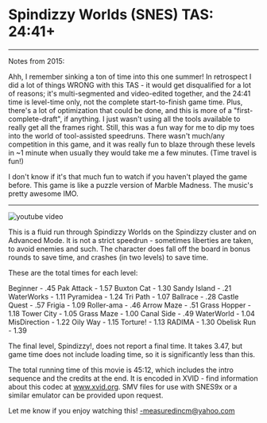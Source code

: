 # Spindizzy Worlds (SNES) TAS: 24:41+

---
Notes from 2015:

Ahh, I remember sinking a ton of time into this one summer! In retrospect I did a lot of things WRONG with this TAS - it would get disqualified for a lot of reasons; it's multi-segmented and video-edited together, and the 24:41 time is level-time only, not the complete start-to-finish game time. Plus, there's a lot of optimization that could be done, and this is more of a "first-complete-draft", if anything. I just wasn't using all the tools available to really get all the frames right. Still, this was a fun way for me to dip my toes into the world of tool-assisted speedruns. There wasn't much/any competition in this game, and it was really fun to blaze through these levels in ~1 minute when usually they would take me a few minutes. \(Time travel is fun!\)

I don't know if it's that much fun to watch if you haven't played the game before. This game is like a puzzle version of Marble Madness. The music's pretty awesome IMO.

---
![youtube video]()

This is a fluid run through Spindizzy Worlds on the Spindizzy cluster and on Advanced Mode. It is not a strict speedrun - sometimes liberties are taken, to avoid enemies and such. The character does fall off the board in bonus rounds to save time, and crashes (in two levels) to save time.

These are the total times for each level:

Beginner - .45
Pak Attack - 1.57
Buxton Cat - 1.30
Sandy Island - .21
WaterWorks - 1.11
Pyramidea - 1.24
Tri Path - 1.07
Ballrace - .28
Castle Quest - .57
Frigia - 1.09
Roller-ama - .46
Arrow Maze - .51
Grass Hopper - 1.18
Tower City - 1.05
Grass Maze - 1.00
Canal Side - .49
WaterWorld - 1.04
MisDirection - 1.22
Oily Way - 1.15
Torture! - 1.13
RADIMA - 1.30
Obelisk Run - 1.39

The final level, Spindizzy!, does not report a final time. It takes 3.47, but game time does not include loading time, so it is significantly less than this.

The total running time of this movie is 45:12, which includes the intro sequence and the credits at the end. It is encoded in XVID - find information about this codec at www.xvid.org. SMV files for use with SNES9x or a similar emulator can be provided upon request.

Let me know if you enjoy watching this! -measuredincm@yahoo.com
